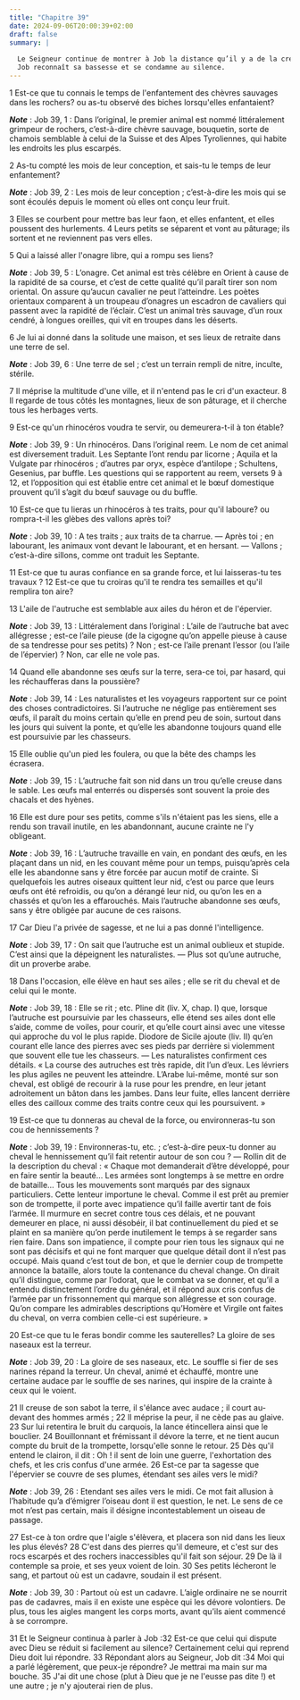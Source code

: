 ```yaml
---
title: "Chapitre 39"
date: 2024-09-06T20:00:39+02:00
draft: false
summary: |
  
  Le Seigneur continue de montrer à Job la distance qu’il y a de la créature au Créateur.
  Job reconnaît sa bassesse et se condamne au silence.
---
```



1 Est-ce que tu connais le temps de l'enfantement des chèvres sauvages dans les rochers? ou as-tu observé des biches lorsqu'elles enfantaient?

***Note*** :  Job 39, 1 : Dans l’original, le premier animal est nommé littéralement grimpeur de rochers, c’est-à-dire chèvre sauvage, bouquetin, sorte de chamois semblable à celui de la Suisse et des Alpes Tyroliennes, qui habite les endroits les plus escarpés.

2 As-tu compté les mois de leur conception, et sais-tu le temps de leur enfantement?

***Note*** :  Job 39, 2 : Les mois de leur conception ; c’est-à-dire les mois qui se sont écoulés depuis le moment où elles ont conçu leur fruit.

3 Elles se courbent pour mettre bas leur faon, et elles enfantent, et elles poussent des hurlements. 4 Leurs petits se séparent et vont au pâturage; ils sortent et ne reviennent pas vers elles.


5 Qui a laissé aller l'onagre libre, qui a rompu ses liens?

***Note*** :  Job 39, 5 : L’onagre. Cet animal est très célèbre en Orient à cause de la rapidité de sa course, et c’est de cette qualité qu’il paraît tirer son nom oriental. On assure qu’aucun cavalier ne peut l’atteindre. Les poètes orientaux comparent à un troupeau d’onagres un escadron de cavaliers qui passent avec la rapidité de l’éclair. C’est un animal très sauvage, d’un roux cendré, à longues oreilles, qui vit en troupes dans les déserts.

6 Je lui ai donné dans la solitude une maison, et ses lieux de retraite dans une terre de sel.

***Note*** :  Job 39, 6 : Une terre de sel ; c’est un terrain rempli de nitre, inculte, stérile.

7 Il méprise la multitude d'une ville, et il n'entend pas le cri d'un exacteur. 8 Il regarde de tous côtés les montagnes, lieux de son pâturage, et il cherche tous les herbages verts.


9 Est-ce qu'un rhinocéros voudra te servir, ou demeurera-t-il à ton étable?

***Note*** :  Job 39, 9 : Un rhinocéros. Dans l’original reem. Le nom de cet animal est diversement traduit. Les Septante l’ont rendu par licorne ; Aquila et la Vulgate par rhinocéros ; d’autres par oryx, espèce d’antilope ; Schultens, Gesenius, par buffle. Les questions qui se rapportent au reem, versets 9 à 12, et l’opposition qui est établie entre cet animal et le bœuf domestique prouvent qu’il s’agit du bœuf sauvage ou du buffle.

10 Est-ce que tu lieras un rhinocéros à tes traits, pour qu'il laboure? ou rompra-t-il les glèbes des vallons après toi?

***Note*** :  Job 39, 10 : A tes traits ; aux traits de ta charrue. ― Après toi ; en labourant, les animaux vont devant le labourant, et en hersant. ― Vallons ; c’est-à-dire sillons, comme ont traduit les Septante.

11 Est-ce que tu auras confiance en sa grande force, et lui laisseras-tu tes travaux ? 12 Est-ce que tu croiras qu'il te rendra tes semailles et qu'il remplira ton aire?


13 L'aile de l'autruche est semblable aux ailes du héron et de l'épervier.

***Note*** :  Job 39, 13 : Littéralement dans l’original : L’aile de l’autruche bat avec allégresse ; est-ce l’aile pieuse (de la cigogne qu’on appelle pieuse à cause de sa tendresse pour ses petits) ? Non ; est-ce l’aile prenant l’essor (ou l’aile de l’épervier) ? Non, car elle ne vole pas.

14 Quand elle abandonne ses œufs sur la terre, sera-ce toi, par hasard, qui les réchaufferas dans la poussière?

***Note*** :  Job 39, 14 : Les naturalistes et les voyageurs rapportent sur ce point des choses contradictoires. Si l’autruche ne néglige pas entièrement ses œufs, il paraît du moins certain qu’elle en prend peu de soin, surtout dans les jours qui suivent la ponte, et qu’elle les abandonne toujours quand elle est poursuivie par les chasseurs.

15 Elle oublie qu'un pied les foulera, ou que la bête des champs les écrasera.

***Note*** :  Job 39, 15 : L’autruche fait son nid dans un trou qu’elle creuse dans le sable. Les œufs mal enterrés ou dispersés sont souvent la proie des chacals et des hyènes.

16 Elle est dure pour ses petits, comme s'ils n'étaient pas les siens, elle a rendu son travail inutile, en les abandonnant, aucune crainte ne l'y obligeant.

***Note*** :  Job 39, 16 : L’autruche travaille en vain, en pondant des œufs, en les plaçant dans un nid, en les couvant même pour un temps, puisqu’après cela elle les abandonne sans y être forcée par aucun motif de crainte. Si quelquefois les autres oiseaux quittent leur nid, c’est ou parce que leurs œufs ont été refroidis, ou qu’on a dérangé leur nid, ou qu’on les en a chassés et qu’on les a effarouchés. Mais l’autruche abandonne ses œufs, sans y être obligée par aucune de ces raisons.

17 Car Dieu l'a privée de sagesse, et ne lui a pas donné l'intelligence.

***Note*** :  Job 39, 17 : On sait que l’autruche est un animal oublieux et stupide. C’est ainsi que la dépeignent les naturalistes. ― Plus sot qu’une autruche, dit un proverbe arabe.

18 Dans l'occasion, elle élève en haut ses ailes ; elle se rit du cheval et de celui qui le monte.

***Note*** :  Job 39, 18 : Elle se rit ; etc. Pline dit (liv. X, chap. I) que, lorsque l’autruche est poursuivie par les chasseurs, elle étend ses ailes dont elle s’aide, comme de voiles, pour courir, et qu’elle court ainsi avec une vitesse qui approche du vol le plus rapide. Diodore de Sicile ajoute (liv. II) qu’en courant elle lance des pierres avec ses pieds par derrière si violemment que souvent elle tue les chasseurs. ― Les naturalistes confirment ces détails. « La course des autruches est très rapide, dit l’un d’eux. Les lévriers les plus agiles ne peuvent les atteindre. L’Arabe lui-même, monté sur son cheval, est obligé de recourir à la ruse pour les prendre, en leur jetant adroitement un bâton dans les jambes. Dans leur fuite, elles lancent derrière elles des cailloux comme des traits contre ceux qui les poursuivent. »


19 Est-ce que tu donneras au cheval de la force, ou environneras-tu son cou de hennissements ?

***Note*** :  Job 39, 19 : Environneras-tu, etc. ; c’est-à-dire peux-tu donner au cheval le hennissement qu’il fait retentir autour de son cou ? ― Rollin dit de la description du cheval : « Chaque mot demanderait d’être développé, pour en faire sentir la beauté… Les armées sont longtemps à se mettre en ordre de bataille… Tous les mouvements sont marqués par des signaux particuliers. Cette lenteur importune le cheval. Comme il est prêt au premier son de trompette, il porte avec impatience qu’il faille avertir tant de fois l’armée. Il murmure en secret contre tous ces délais, et ne pouvant demeurer en place, ni aussi désobéir, il bat continuellement du pied et se plaint en sa manière qu’on perde inutilement le temps à se regarder sans rien faire. Dans son impatience, il compte pour rien tous les signaux qui ne sont pas décisifs et qui ne font marquer que quelque détail dont il n’est pas occupé. Mais quand c’est tout de bon, et que le dernier coup de trompette annonce la bataille, alors toute la contenance du cheval
change. On dirait qu’il distingue, comme par l’odorat, que le combat va se donner, et qu’il a entendu distinctement l’ordre du général, et il répond aux cris confus de l’armée par un frissonnement qui marque son allégresse et son courage. Qu’on compare les admirables descriptions qu’Homère et Virgile ont faites du cheval, on verra combien celle-ci est supérieure. »

20 Est-ce que tu le feras bondir comme les sauterelles? La gloire de ses naseaux est la terreur.

***Note*** :  Job 39, 20 : La gloire de ses naseaux, etc. Le souffle si fier de ses narines répand la terreur. Un cheval, animé et échauffé, montre une certaine audace par le souffle de ses narines, qui inspire de la crainte à ceux qui le voient.

21 Il creuse de son sabot la terre, il s'élance avec audace ; il court au-devant des hommes armés ; 22 Il méprise la peur, il ne cède pas au glaive. 23 Sur lui retentira le bruit du carquois, la lance étincellera ainsi que le bouclier. 24 Bouillonnant et frémissant il dévore la terre, et ne tient aucun compte du bruit de la trompette, lorsqu'elle sonne le retour. 25 Dès qu'il entend le clairon, il dit : Oh ! il sent de loin une guerre, l'exhortation des chefs, et les cris confus d'une armée. 26 Est-ce par ta sagesse que l'épervier se couvre de ses plumes, étendant ses ailes vers le midi?

***Note*** :  Job 39, 26 : Etendant ses ailes vers le midi. Ce mot fait allusion à l’habitude qu’a d’émigrer l’oiseau dont il est question, le net. Le sens de ce mot n’est pas certain, mais il désigne incontestablement un oiseau de passage.

27 Est-ce à ton ordre que l'aigle s'élèvera, et placera son nid dans les lieux les plus élevés? 28 C'est dans des pierres qu'il demeure, et c'est sur des rocs escarpés et des rochers inaccessibles qu'il fait son séjour. 29 De là il contemple sa proie, et ses yeux voient de loin. 30 Ses petits lécheront le sang, et partout où est un cadavre, soudain il est présent.

***Note*** :  Job 39, 30 : Partout où est un cadavre. L’aigle ordinaire ne se nourrit pas de cadavres, mais il en existe une espèce qui les dévore volontiers. De plus, tous les aigles mangent les corps morts, avant qu’ils aient commencé à se corrompre.

31 Et le Seigneur continua à parler à Job :32 Est-ce que celui qui dispute avec Dieu se réduit si facilement au silence? Certainement celui qui reprend Dieu doit lui répondre. 33 Répondant alors au Seigneur, Job dit :34 Moi qui a parlé légèrement, que peux-je répondre? Je mettrai ma main sur ma bouche. 35 J'ai dit une chose (plut à Dieu que je ne l'eusse pas dite !) et une autre ; je n'y ajouterai rien de plus.

